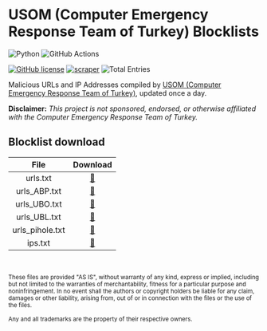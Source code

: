 # USOM (Computer Emergency Response Team of Turkey) Blocklists

![Python](https://img.shields.io/badge/Python-FFD43B?style=for-the-badge&logo=python&logoColor=blue)
![GitHub Actions](https://img.shields.io/badge/GitHub_Actions-2088FF?style=for-the-badge&logo=github-actions&logoColor=white)

[![GitHub license](https://img.shields.io/badge/LICENSE-BSD--3--CLAUSE-GREEN?style=for-the-badge)](LICENSE)
[![scraper](https://img.shields.io/github/actions/workflow/status/elliotwutingfeng/USOM-Blocklists/scraper.yml?branch=main&label=SCRAPER&style=for-the-badge)](https://github.com/elliotwutingfeng/USOM-Blocklists/actions/workflows/scraper.yml)
<img src="https://tokei-rs.onrender.com/b1/github/elliotwutingfeng/USOM-Blocklists?label=Total%20Entries&style=for-the-badge" alt="Total Entries"/>

Malicious URLs and IP Addresses compiled by [USOM (Computer Emergency Response Team of Turkey)](https://www.usom.gov.tr), updated once a day.

**Disclaimer:** _This project is not sponsored, endorsed, or otherwise affiliated with the Computer Emergency Response Team of Turkey._

## Blocklist download

| File | Download |
|:-:|:-:|
| urls.txt | [:floppy_disk:](urls.txt?raw=true) |
| urls_ABP.txt | [:floppy_disk:](urls_ABP.txt?raw=true) |
| urls_UBO.txt | [:floppy_disk:](urls_UBO.txt?raw=true) |
| urls_UBL.txt | [:floppy_disk:](urls_UBL.txt?raw=true) |
| urls_pihole.txt | [:floppy_disk:](urls_pihole.txt?raw=true) |
| ips.txt | [:floppy_disk:](ips.txt?raw=true) |

&nbsp;

<sup>These files are provided "AS IS", without warranty of any kind, express or implied, including but not limited to the warranties of merchantability, fitness for a particular purpose and noninfringement. In no event shall the authors or copyright holders be liable for any claim, damages or other liability, arising from, out of or in connection with the files or the use of the files.</sup>

<sub>Any and all trademarks are the property of their respective owners.</sub>
